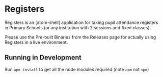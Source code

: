 # Registers

Registers is an [atom-shell] application for taking pupil attendance registers in Primary Schools (or any institution with 2 sessions and fixed classes).

Please use the Pre-built Binaries from the Releases page for actually using Registers in a live environment.

## Running in Development

Run `apm install` to get all the node modules required (note `apm` not `npm`)
